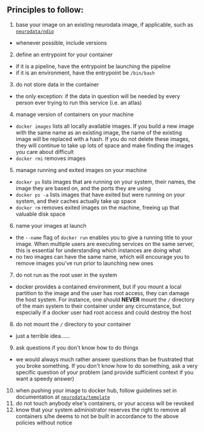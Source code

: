## Principles to follow:

1. base your image on an existing neurodata image, if applicable, such as [`neurodata/ndio`](https://hub.docker.com/r/neurodata/ndio/)
  - whenever possible, include versions
2. define an entrypoint for your container
  - if it is a pipeline, have the entrypoint be launching the pipeline
  - if it is an environment, have the entrypoint be `/bin/bash`
3. do not store data in the container
  - the only exception: if the data in question will be needed by every person ever trying to run this service (i.e. an atlas)
4. manage version of containers on your machine
  - `docker images` lists all locally available images. If you build a new image with the same name as an existing image, the name of the existing image will be replaced with a hash. If you do not delete these images, they will continue to take up lots of space and make finding the images you care about difficult
  - `docker rmi` removes images
5. manage running and exited images on your machine
  - `docker ps` lists images that are running on your system, their names, the image they are based on, and the ports they are using
  - `docker ps -a` lists images that have exited but were running on your system, and their caches actually take up space
  - `docker rm` removes exited images on the machine, freeing up that valuable disk space
6. name your images at launch
  - the `--name` flag of `docker run` enables you to give a running title to your image. When multiple users are executing services on the same server, this is essential for understanding which instances are doing what
  - no two images can have the same name, which will encourage you to remove images you've run prior to launching new ones
7. do not run as the root user in the system
  - docker provides a contained environment, but if you mount a local partition to the image and the user has root access, they can damage the host system. For instance, one should **NEVER** mount the `/` directory of the main system to their container under any circumstance, but especially if a docker user had root access and could destroy the host
8. do not mount the `/` directory to your container
  - just a terrible idea......
9. ask questions if you don't know how to do things
  - we would always much rather answer questions than be frustrated that you broke something. If you don't know how to do something, ask a very specific question of your problem (and provide sufficient context if you want a speedy answer)
10. when pushing your image to docker hub, follow guidelines set in documentation at [`neurodata/template`](https://hub.docker.com/r/neurodata/template/)
11. do not touch anybody else's containers, or your access will be revoked
12. know that your system administrator reserves the right to remove all containers s/he deems to not be built in accordance to the above policies without notice

